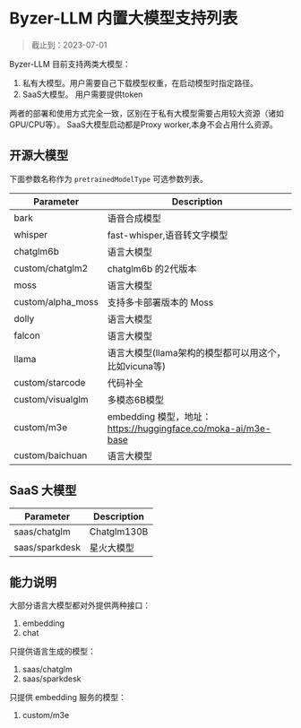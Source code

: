 # Byzer-LLM 内置大模型支持列表

> 截止到：2023-07-01

Byzer-LLM 目前支持两类大模型：

1. 私有大模型。用户需要自己下载模型权重，在启动模型时指定路径。
2. SaaS大模型。 用户需要提供token

两者的部署和使用方式完全一致，区别在于私有大模型需要占用较大资源（诸如GPU/CPU等）。 SaaS大模型启动都是Proxy worker,本身不会占用什么资源。


## 开源大模型

下面参数名称作为 `pretrainedModelType` 可选参数列表。

| Parameter | Description |
|--|--|
|bark| 语音合成模型 |
|whisper| fast-whisper,语音转文字模型 |
|chatglm6b| 语言大模型  |
|custom/chatglm2| chatglm6b 的2代版本 |
|moss|  语言大模型 |
|custom/alpha_moss|  支持多卡部署版本的 Moss |
|dolly|  语言大模型 |
|falcon| 语言大模型  |
|llama|  语言大模型(llama架构的模型都可以用这个，比如vicuna等) |
|custom/starcode|代码补全|
|custom/visualglm|  多模态6B模型 |
|custom/m3e|  embedding 模型，地址：https://huggingface.co/moka-ai/m3e-base |
|custom/baichuan|  语言大模型 |


## SaaS 大模型

| Parameter | Description |
|--|--|
|saas/chatglm|  Chatglm130B |
|saas/sparkdesk|  星火大模型 |

## 能力说明

大部分语言大模型都对外提供两种接口：

1. embedding
2. chat


只提供语言生成的模型：

1. saas/chatglm
2. saas/sparkdesk

只提供 embedding 服务的模型：

1. custom/m3e

